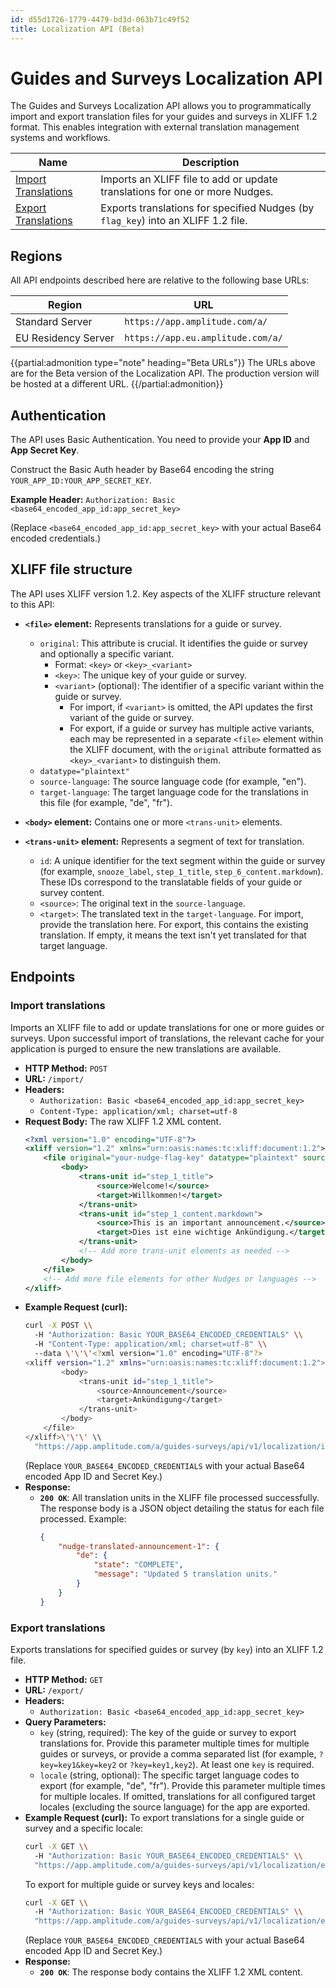 ```yaml
---
id: d55d1726-1779-4479-bd3d-063b71c49f52
title: Localization API (Beta)
---
```


# Guides and Surveys Localization API

The Guides and Surveys Localization API allows you to programmatically import and export translation files for your guides and surveys in XLIFF 1.2 format. This enables integration with external translation management systems and workflows.

| <div class="big-column">Name</div>          | Description                                                                       |
| ------------------------------------------- | --------------------------------------------------------------------------------- |
| [Import Translations](#import-translations) | Imports an XLIFF file to add or update translations for one or more Nudges.       |
| [Export Translations](#export-translations) | Exports translations for specified Nudges (by `flag_key`) into an XLIFF 1.2 file. |

## Regions
All API endpoints described here are relative to the following base URLs:

| Region              | URL                               |
| ------------------- | --------------------------------- |
| Standard Server     | `https://app.amplitude.com/a/`    |
| EU Residency Server | `https://app.eu.amplitude.com/a/` |

{{partial:admonition type="note" heading="Beta URLs"}}
The URLs above are for the Beta version of the Localization API. The production version will be hosted at a different URL.
{{/partial:admonition}}


## Authentication

The API uses Basic Authentication. You need to provide your **App ID** and **App Secret Key**.

Construct the Basic Auth header by Base64 encoding the string `YOUR_APP_ID:YOUR_APP_SECRET_KEY`.

**Example Header:**
`Authorization: Basic <base64_encoded_app_id:app_secret_key>`

(Replace `<base64_encoded_app_id:app_secret_key>` with your actual Base64 encoded credentials.)

## XLIFF file structure

The API uses XLIFF version 1.2. Key aspects of the XLIFF structure relevant to this API:

*   **`<file>` element:** Represents translations for a guide or survey.
    *   `original`: This attribute is crucial. It identifies the guide or survey and optionally a specific variant.
        *   Format: `<key>` or `<key>_<variant>`
        *   `<key>`: The unique key of your guide or survey.
        *   `<variant>` (optional): The identifier of a specific variant within the guide or survey.
            *   For import, if `<variant>` is omitted, the API updates the first variant of the guide or survey.
            *   For export, if a guide or survey has multiple active variants, each may be represented in a separate `<file>` element within the XLIFF document, with the `original` attribute formatted as `<key>_<variant>` to distinguish them.
    *   `datatype="plaintext"`
    *   `source-language`: The source language code (for example, "en").
    *   `target-language`: The target language code for the translations in this file (for example, "de", "fr").

*   **`<body>` element:** Contains one or more `<trans-unit>` elements.

*   **`<trans-unit>` element:** Represents a segment of text for translation.
    *   `id`: A unique identifier for the text segment within the guide or survey (for example, `snooze_label`, `step_1_title`, `step_6_content.markdown`). These IDs correspond to the translatable fields of your guide or survey content.
    *   `<source>`: The original text in the `source-language`.
    *   `<target>`: The translated text in the `target-language`. For import, provide the translation here. For export, this contains the existing translation. If empty, it means the text isn't yet translated for that target language.

## Endpoints

### Import translations

Imports an XLIFF file to add or update translations for one or more guides or surveys. Upon successful import of translations, the relevant cache for your application is purged to ensure the new translations are available.

*   **HTTP Method:** `POST`
*   **URL:** `/import/`
*   **Headers:**
    *   `Authorization: Basic <base64_encoded_app_id:app_secret_key>`
    *   `Content-Type: application/xml; charset=utf-8`
*   **Request Body:**
    The raw XLIFF 1.2 XML content.
    ```xml
    <?xml version="1.0" encoding="UTF-8"?>
    <xliff version="1.2" xmlns="urn:oasis:names:tc:xliff:document:1.2">
        <file original="your-nudge-flag-key" datatype="plaintext" source-language="en" target-language="de">
            <body>
                <trans-unit id="step_1_title">
                    <source>Welcome!</source>
                    <target>Willkommen!</target>
                </trans-unit>
                <trans-unit id="step_1_content.markdown">
                    <source>This is an important announcement.</source>
                    <target>Dies ist eine wichtige Ankündigung.</target>
                </trans-unit>
                <!-- Add more trans-unit elements as needed -->
            </body>
        </file>
        <!-- Add more file elements for other Nudges or languages -->
    </xliff>
    ```
*   **Example Request (curl):**
    ```bash
    curl -X POST \\
      -H "Authorization: Basic YOUR_BASE64_ENCODED_CREDENTIALS" \\
      -H "Content-Type: application/xml; charset=utf-8" \\
      --data \'\'\'<?xml version="1.0" encoding="UTF-8"?>
    <xliff version="1.2" xmlns="urn:oasis:names:tc:xliff:document:1.2"><file original="nudge-translated-announcement-1" datatype="plaintext" source-language="en" target-language="de">
            <body>
                <trans-unit id="step_1_title">
                    <source>Announcement</source>
                    <target>Ankündigung</target>
                </trans-unit>
            </body>
        </file>
    </xliff>\'\'\' \\
      "https://app.amplitude.com/a/guides-surveys/api/v1/localization/import/"
    ```
    (Replace `YOUR_BASE64_ENCODED_CREDENTIALS` with your actual Base64 encoded App ID and Secret Key.)
*   **Response:**
    *   **`200 OK`**: All translation units in the XLIFF file processed successfully. The response body is a JSON object detailing the status for each file processed.
        Example:
        ```json
        {
            "nudge-translated-announcement-1": {
                "de": {
                    "state": "COMPLETE",
                    "message": "Updated 5 translation units."
                }
            }
        }
        ```

### Export translations

Exports translations for specified guides or survey (by `key`) into an XLIFF 1.2 file.

*   **HTTP Method:** `GET`
*   **URL:** `/export/`
*   **Headers:**
    *   `Authorization: Basic <base64_encoded_app_id:app_secret_key>`
*   **Query Parameters:**
    *   `key` (string, required): The key of the guide or survey to export translations for. Provide this parameter multiple times for multiple guides or surveys, or provide a comma separated list (for example, `?key=key1&key=key2` or `?key=key1,key2`). At least one `key` is required.
    *   `locale` (string, optional): The specific target language codes to export (for example, "de", "fr"). Provide this parameter multiple times for multiple locales. If omitted, translations for all configured target locales (excluding the source language) for the app are exported.
*   **Example Request (curl):**
    To export translations for a single guide or survey and a specific locale:
    ```bash
    curl -X GET \\
      -H "Authorization: Basic YOUR_BASE64_ENCODED_CREDENTIALS" \\
      "https://app.amplitude.com/a/guides-surveys/api/v1/localization/export/?key=nudge-translated-announcement-1&locale=de"
    ```
    To export for multiple guide or survey keys and locales:
    ```bash
    curl -X GET \\
      -H "Authorization: Basic YOUR_BASE64_ENCODED_CREDENTIALS" \\
      "https://app.amplitude.com/a/guides-surveys/api/v1/localization/export/?key=key-one&key=key-two&locale=de&locale=fr"
    ```
    (Replace `YOUR_BASE64_ENCODED_CREDENTIALS` with your actual Base64 encoded App ID and Secret Key.)
*   **Response:**
    *   **`200 OK`**: The response body contains the XLIFF 1.2 XML content.
